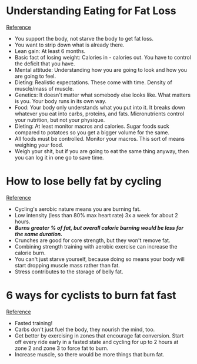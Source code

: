# Understanding Eating for Fat Loss
[Reference](https://www.youtube.com/watch?v=2Bx3ybehrD4&feature=youtu.be)

- You support the body, not starve the body to get fat loss.
- You want to strip down what is already there.
- Lean gain: At least 6 months.
- Basic fact of losing weight: Calories in - calories out. You have to control the deficit that you have.
- Mental attitude: Understanding how you are going to look and how you are going to feel.
- Dieting: Realistic expectations. These come with time. Density of muscle/mass of muscle.
- Genetics: It doesn't matter what somebody else looks like. What matters is you. Your body runs in its own way.
- Food: Your body only understands what you put into it. It breaks down whatever you eat into carbs, proteins, and fats. Micronutrients control your nutrition, but not your physique.
- Dieting: At least monitor macros and calories. Sugar foods suck compared to potatoes so you get a bigger volume for the same.
- All foods must be controlled. Monitor your macros. This sort of means weighing your food.
- Weigh your shit, but if you are going to eat the same thing anyway, then you can log it in one go to save time.

# How to lose belly fat by cycling
[Reference](https://www.bikeradar.com/road/gear/article/how-to-lose-belly-fat-by-cycling-37618/)

- Cycling's aerobic nature means you are burning fat.
- Low intensity (less than 80% max heart rate) 3x a week for about 2 hours.
- ***Burns greater % of fat, but overall calorie burning would be less for the same duration.***
- Crunches are good for core strength, but they won't remove fat.
- Combining strength training with aerobic exercise can increase the calorie burn.
- You can't just starve yourself, because doing so means your body will start dropping muscle mass rather than fat.
- Stress contributes to the storage of belly fat.

# 6 ways for cyclists to burn fat fast
[Reference](https://www.bikeradar.com/gear/article/6-ways-for-cyclists-to-burn-fat-fast-47474/)

- Fasted training!
- Carbs don't just fuel the body, they nourish the mind, too.
- Get better by exercising in zones that encourage fat conversion. Start off every ride early in a fasted state and cycling for up to 2 hours at zone 2 and zone 3 to force fat to burn.
- Increase muscle, so there would be more things that burn fat.

